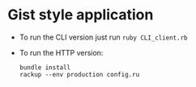 # Gist style application

- To run the CLI version just run `ruby CLI_client.rb`

- To run the HTTP version:
    ```
    bundle install
    rackup --env production config.ru
    ```

